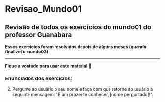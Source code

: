 # Revisao_Mundo01
 ## Revisão de todos os exercícios do mundo01 do professor Guanabara
 
**Esses exercícios foram resolvidos depois de alguns meses (quando finalizei o mundo03)**
***
**Fique a vontade para usar este material** :smiling_face_with_three_hearts:
### Enunciados dos exercícios:
002. Pergunte ao usuário o seu nome e faça com que retorne ao usuário a seguinte mensagem: "É um prazer te conhecer, [nome perguntado]!".



 
 
 
